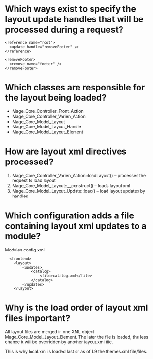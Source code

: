 # Which ways exist to specify the layout update handles that will be processed during a request?

    <reference name="root">
      <update handle="removeFooter" />
    </reference>

    <removeFooter>
      <remove name="footer" />
    </removeFooter>


# Which classes are responsible for the layout being loaded?

- Mage_Core_Controller_Front_Action
- Mage_Core_Controller_Varien_Action
- Mage_Core_Model_Layout
- Mage_Core_Model_Layout_Handle
- Mage_Core_Model_Layout_Element

# How are layout xml directives processed?

1. Mage_Core_Controller_Varien_Action::loadLayout() – processes the request to load layout
2. Mage_Core_Model_Layout::\_\_construct() – loads layout xml
3. Mage_Core_Model_Layout_Update::load() – load layout updates by handles

# Which configuration adds a file containing layout xml updates to a module?

Modules config.xml

      <frontend>
        <layout>
            <updates>
                <catalog>
                    <file>catalog.xml</file>
                </catalog>
            </updates>
        </layout>


# Why is the load order of layout xml files important?

All layout files are merged in one XML object Mage_Core_Model_Layout_Element.
The later the file is loaded, the less chance it will be overridden by another layout.xml file.

This is why local.xml is loaded last or as of 1.9 the themes.xml file/files.
